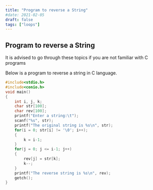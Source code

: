 ```yaml
---
title: "Program to reverse a String"
#date: 2021-02-05
draft: false
tags: ["loops"]
---
```


## Program to reverse a String

It is advised to go through these topics if you are not familiar with C programs

Below is a program to reverse a string in C language.

```c
#include<stdio.h>
#include<conio.h>
void main()
{
    int i, j, k;
    char str[100];
    char rev[100];
    printf("Enter a string:\t");
    scanf("%s", str);
    printf("The original string is %s\n", str);
    for(i = 0; str[i] != '\0'; i++);
    {
        k = i-1;
    }
    for(j = 0; j <= i-1; j++)
    {
        rev[j] = str[k];
        k--;
    }
    printf("The reverse string is %s\n", rev);
    getch();
}
```
